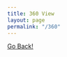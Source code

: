 ```yaml
---
title: 360 View
layout: page
permalink: "/360"
---
```


<a href='javascript:history.back();'>Go Back!</a>

<script src="https://cdnjs.cloudflare.com/ajax/libs/three.js/r128/three.min.js" type="text/javascript"></script>
<script src="https://threejs.org/examples/jsm/controls/TrackballControls.js" type="text/javascript"></script>

<script>

  var scene, camera, renderer, ambientLight, light, controls;

  window.onload = function() {

    container = document.getElementById('content');
    container.style.margin = '20px';

    scene = new THREE.Scene();

    camera = new THREE.PerspectiveCamera(60, (container.clientWidth) / (container.clientHeight), 1, 10000);
    camera.position.set( 0, 0, 500);

    renderer = new THREE.WebGLRenderer({ });
    renderer.setSize( container.clientWidth, container.clientHeight );
    container.appendChild( renderer.domElement );
    
    ambientLight = new THREE.AmbientLight(0x000000);
    scene.add( ambientLight );

    directionalLight = new THREE.DirectionalLight( 0xffffff, 5.0 );
    directionalLight.position.set( 10, 100, 10 );
    scene.add( directionalLight );



    var geometry = new THREE.SphereBufferGeometry( 500, 60, 40 );


    which = 'weblab.jpg';
    if (location.search != '') {
        which = location.search.substr(1);
    }

    var texture = new THREE.TextureLoader().load( 'WEB/images/360/'+which );


    var material = new THREE.MeshBasicMaterial({  map:texture, side: THREE.BackSide });

    sphere = new THREE.Mesh( geometry, material );

    scene.add(sphere);



    controls = new THREE.TrackballControls( camera, renderer.domElement );


    animate();


  };

  function animate() {

    requestAnimationFrame( animate );

    controls.update();
    renderer.render( scene, camera );

  };


</script>
